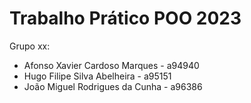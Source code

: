 # Trabalho Prático POO 2023

Grupo xx:

- Afonso Xavier Cardoso Marques - a94940
- Hugo Filipe Silva Abelheira - a95151
- João Miguel Rodrigues da Cunha - a96386
